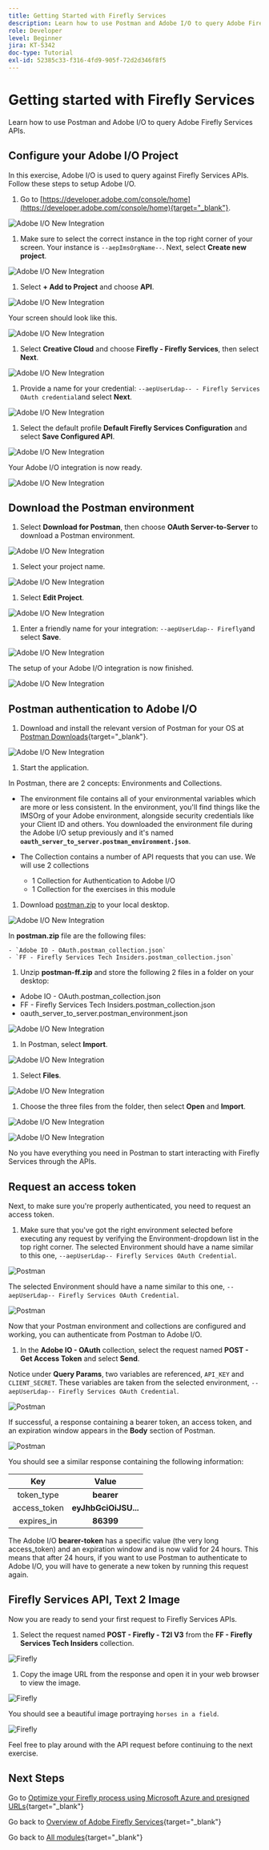 ```yaml
---
title: Getting Started with Firefly Services
description: Learn how to use Postman and Adobe I/O to query Adobe Firefly Services APIs
role: Developer
level: Beginner
jira: KT-5342
doc-type: Tutorial
exl-id: 52385c33-f316-4fd9-905f-72d2d346f8f5
---
```

# Getting started with Firefly Services

Learn how to use Postman and Adobe I/O to query Adobe Firefly Services APIs.

## Configure your Adobe I/O Project

In this exercise, Adobe I/O is used to query against Firefly Services APIs. Follow these steps to setup Adobe I/O.

1. Go to [https://developer.adobe.com/console/home](https://developer.adobe.com/console/home){target="_blank"}.

  ![Adobe I/O New Integration](./images/iohome.png)

1. Make sure to select the correct instance in the top right corner of your screen. Your instance is `--aepImsOrgName--`. Next, select **Create new project**.

  ![Adobe I/O New Integration](./images/iocomp.png)

1. Select **+ Add to Project** and choose **API**.

  ![Adobe I/O New Integration](./images/adobe_io_access_api.png)

 Your screen should look like this.

  ![Adobe I/O New Integration](./images/api1.png)

1. Select **Creative Cloud** and choose **Firefly - Firefly Services**, then select **Next**.

  ![Adobe I/O New Integration](./images/api3.png)

1. Provide a name for your credential: `--aepUserLdap-- - Firefly Services OAuth credential`and select **Next**.

  ![Adobe I/O New Integration](./images/api4.png)

1. Select the default profile **Default Firefly Services Configuration** and select **Save Configured API**.

  ![Adobe I/O New Integration](./images/api9.png)

  Your Adobe I/O integration is now ready.

  ![Adobe I/O New Integration](./images/api11.png)

## Download the Postman environment

1. Select **Download for Postman**, then choose **OAuth Server-to-Server** to download a Postman environment.

  ![Adobe I/O New Integration](./images/iopm.png)

1. Select your project name.

  ![Adobe I/O New Integration](./images/api13.png)

1. Select **Edit Project**.

  ![Adobe I/O New Integration](./images/api14.png)

1. Enter a friendly name for your integration: `--aepUserLdap-- Firefly`and select **Save**.

  ![Adobe I/O New Integration](./images/api15.png)

  The setup of your Adobe I/O integration is now finished.

  ![Adobe I/O New Integration](./images/api16.png)

## Postman authentication to Adobe I/O

1. Download and install the relevant version of Postman for your OS at [Postman Downloads](https://www.postman.com/downloads/){target="_blank"}.

  ![Adobe I/O New Integration](./images/getstarted.png)

1. Start the application.

  In Postman, there are 2 concepts: Environments and Collections.

  - The environment file contains all of your environmental variables which are more or less consistent. In the environment, you'll find things like the IMSOrg of your Adobe environment, alongside security credentials like your Client ID and others. You downloaded the environment file during the Adobe I/O setup previously and it's named  **`oauth_server_to_server.postman_environment.json`**.
    
  - The Collection contains a number of API requests that you can use. We will use 2 collections
    - 1 Collection for Authentication to Adobe I/O
    - 1 Collection for the exercises in this module

1. Download [postman.zip](./../../../assets/postman/postman-ff.zip) to your local desktop. 

  ![Adobe I/O New Integration](./images/pmfolder.png)

  In **postman.zip** file are the following files:

    - `Adobe IO - OAuth.postman_collection.json`
    - `FF - Firefly Services Tech Insiders.postman_collection.json`
  
1. Unzip **postman-ff.zip** and store the following 2 files in a folder on your desktop:
  - Adobe IO - OAuth.postman_collection.json 
  - FF - Firefly Services Tech Insiders.postman_collection.json 
  - oauth_server_to_server.postman_environment.json

  ![Adobe I/O New Integration](./images/pmfolder1.png)

1. In Postman, select **Import**.

  ![Adobe I/O New Integration](./images/postmanui.png)

1. Select **Files**.

  ![Adobe I/O New Integration](./images/choosefiles.png)

1. Choose the three files from the folder, then select **Open** and **Import**. 

  ![Adobe I/O New Integration](./images/selectfiles.png)

  ![Adobe I/O New Integration](./images/impconfirm.png)

  No you have everything you need in Postman to start interacting with Firefly Services through the APIs.

## Request an access token

Next, to make sure you're properly authenticated, you need to request an access token.

1. Make sure that you've got the right environment selected before executing any request by verifying the Environment-dropdown list in the top right corner. The selected Environment should have a name similar to this one, `--aepUserLdap-- Firefly Services OAuth Credential`.

  ![Postman](./images/envselemea1.png)

  The selected Environment should have a name similar to this one, `--aepUserLdap-- Firefly Services OAuth Credential`.

  ![Postman](./images/envselemea.png)

  Now that your Postman environment and collections are configured and working, you can authenticate from Postman to Adobe I/O.

1. In the **Adobe IO - OAuth** collection, select the request named **POST - Get Access Token** and select **Send**. 

  Notice under **Query Params**, two variables are referenced, `API_KEY` and `CLIENT_SECRET`. These variables are taken from the selected environment, `--aepUserLdap-- Firefly Services OAuth Credential`. 

  ![Postman](./images/ioauth.png)

  If successful, a response containing a bearer token, an access token, and an expiration window appears in the **Body** section of Postman.

  ![Postman](./images/ioauthresp.png)


  You should see a similar response containing the following information:

  | Key     | Value     | 
  |:-------------:| :---------------:| 
  | token_type          | **bearer** |
  | access_token    | **eyJhbGciOiJSU...** | 
  | expires_in          | **86399** |

  The Adobe I/O **bearer-token** has a specific value (the very long access_token) and an expiration window and is now valid for 24 hours. This means that after 24 hours, if you want to use Postman to authenticate to Adobe I/O, you will have to generate a new token by running this request again.

## Firefly Services API, Text 2 Image

Now you are ready to send your first request to Firefly Services APIs.

1. Select the request named **POST - Firefly - T2I V3** from the **FF - Firefly Services Tech Insiders** collection.

  ![Firefly](./images/ff1.png)

1. Copy the image URL from the response and open it in your web browser to view the image. 

  ![Firefly](./images/ff2.png)

  You should see a beautiful image portraying `horses in a field`.

  ![Firefly](./images/ff3.png)

Feel free to play around with the API request before continuing to the next exercise.

## Next Steps

Go to [Optimize your Firefly process using Microsoft Azure and presigned URLs](./ex2.md){target="_blank"}

Go back to [Overview of Adobe Firefly Services](./firefly-services.md){target="_blank"}

Go back to [All modules](./../../../overview.md){target="_blank"}
